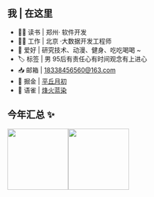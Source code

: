 ## 我 | 在这里

- 👨‍🎓 读书 | 郑州· 软件开发 
- 👨‍💻 工作 | 北京 ·大数据开发工程师
- 🎃 爱好 | 研究技术、动漫、健身、吃吃喝喝 ~ 
- 🏷️ 标签 | 男 95后有责任心有时间观念有上进心
- 📥 邮箱 | 18338456560@163.com 
- 💫 掘金 | [平丘月初](https://juejin.cn/user/3703602106088413/posts)
- 💫 语雀 | [烽火蓝染](https://www.yuque.com/chuxinle)

## 今年汇总 ✨

<img align="" height="137px" src="https://github-readme-stats.vercel.app/api?username=Mypingqiu&hide_title=true&hide_border=true&show_icons=true&include_all_commits=true&line_height=21&bg_color=0,EC6C6C,FFD479,FFFC79,73FA79&theme=graywhite&locale=cn" /><img align="" height="137px" src="https://github-readme-stats.vercel.app/api/top-langs/?username=Mypingqiu&hide_title=true&hide_border=true&layout=compact&bg_color=0,73FA79,73FDFF,D783FF&theme=graywhite&locale=cn" />
